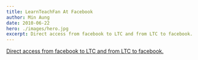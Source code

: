 ```yaml
---
title: LearnTeachFan At Facebook
author: Min Aung
date: 2010-06-22
hero: ./images/hero.jpg
excerpt: Direct access from facebook to LTC and from LTC to facebook.
---
```

[Direct access from facebook to LTC and from LTC to facebook.](https://www.facebook.com/learnteachcenter/)